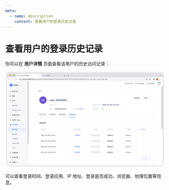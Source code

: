 ```yaml
---
meta:
  - name: description
    content: 查看用户的登录历史记录
---
```


# 查看用户的登录历史记录

<LastUpdated/>

你可以在 **用户详情** 页面查看该用户的历史访问记录：

![](./images/user-login-history.png)

可以查看登录时间、登录应用、IP 地址、登录是否成功、浏览器、地理位置等信息。

